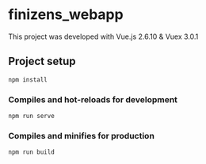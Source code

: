 # finizens_webapp

This project was developed with Vue.js 2.6.10 & Vuex 3.0.1

## Project setup
```
npm install
```

### Compiles and hot-reloads for development
```
npm run serve
```

### Compiles and minifies for production
```
npm run build
```
